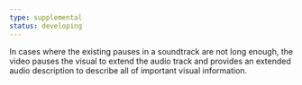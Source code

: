 ```yaml
---
type: supplemental
status: developing
---
```


In cases where the existing pauses in a soundtrack are not long enough, the video pauses the visual to extend the audio track and provides an extended audio description to describe all of important visual information.